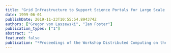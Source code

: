 ```yaml
---
title: "Grid Infrastructure to Support Science Portals for Large Scale Instruments"
date: 1999-06-01
publishDate: 2019-11-23T10:55:54.894374Z
authors: ["Gregor von Laszewski", "Ian Foster"]
publication_types: ["1"]
abstract: ""
featured: false
publication: "*Proceedings of the Workshop Distributed Computing on the Web (DCW)*"
---
```


